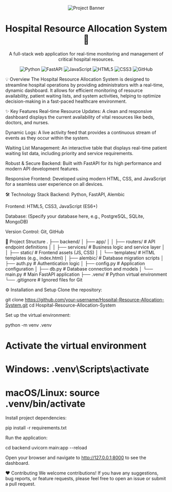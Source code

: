 <p align="center">
<img src="https://placehold.co/600x200/215732/ffffff?text=Hospital+Resource+Allocation" alt="Project Banner" />
</p>

<h1 align="center">
Hospital Resource Allocation System 🏥
</h1>

<p align="center">
A full-stack web application for real-time monitoring and management of critical hospital resources.
</p>

<p align="center">
<img src="https://img.shields.io/badge/Python-3.8+-blue?style=for-the-badge&logo=python&logoColor=white" alt="Python" />
<img src="https://img.shields.io/badge/FastAPI-0.111.0-009688?style=for-the-badge&logo=fastapi&logoColor=white" alt="FastAPI" />
<img src="https://img.shields.io/badge/JavaScript-ES6+-F7DF1E?style=for-the-badge&logo=javascript&logoColor=white" alt="JavaScript" />
<img src="https://img.shields.io/badge/HTML5-E34F26?style=for-the-badge&logo=html5&logoColor=white" alt="HTML5" />
<img src="https://img.shields.io/badge/CSS3-1572B6?style=for-the-badge&logo=css3&logoColor=white" alt="CSS3" />
<img src="https://img.shields.io/badge/GitHub-100000?style=for-the-badge&logo=github&logoColor=white" alt="GitHub" />
</p>

💡 Overview
The Hospital Resource Allocation System is designed to streamline hospital operations by providing administrators with a real-time, dynamic dashboard. It allows for efficient monitoring of resource availability, patient waiting lists, and system activities, helping to optimize decision-making in a fast-paced healthcare environment.

✨ Key Features
Real-time Resource Updates: A clean and responsive dashboard displays the current availability of vital resources like beds, doctors, and nurses.

Dynamic Logs: A live activity feed that provides a continuous stream of events as they occur within the system.

Waiting List Management: An interactive table that displays real-time patient waiting list data, including priority and service requirements.

Robust & Secure Backend: Built with FastAPI for its high performance and modern API development features.

Responsive Frontend: Developed using modern HTML, CSS, and JavaScript for a seamless user experience on all devices.

🛠️ Technology Stack
Backend: Python, FastAPI, Alembic

Frontend: HTML5, CSS3, JavaScript (ES6+)

Database: (Specify your database here, e.g., PostgreSQL, SQLite, MongoDB)

Version Control: Git, GitHub

🚀 Project Structure
.
├── backend/
│   ├── app/
│   │   ├── routers/       # API endpoint definitions
│   │   ├── services/      # Business logic and service layer
│   │   ├── static/        # Frontend assets (JS, CSS)
│   │   └── templates/     # HTML templates (e.g., index.html)
│   ├── alembic/           # Database migration scripts
│   ├── auth.py            # Authentication logic
│   ├── config.py          # Application configuration
│   ├── db.py              # Database connection and models
│   └── main.py            # Main FastAPI application
├── .venv/                 # Python virtual environment
└── .gitignore             # Ignored files for Git

⚙️ Installation and Setup
Clone the repository:

git clone https://github.com/your-username/Hospital-Resource-Allocation-System.git
cd Hospital-Resource-Allocation-System

Set up the virtual environment:

python -m venv .venv
# Activate the virtual environment
# Windows: .venv\Scripts\activate
# macOS/Linux: source .venv/bin/activate

Install project dependencies:

pip install -r requirements.txt

Run the application:

cd backend
uvicorn main:app --reload

Open your browser and navigate to http://127.0.0.1:8000 to see the dashboard.

❤️ Contributing
We welcome contributions! If you have any suggestions, bug reports, or feature requests, please feel free to open an issue or submit a pull request.
